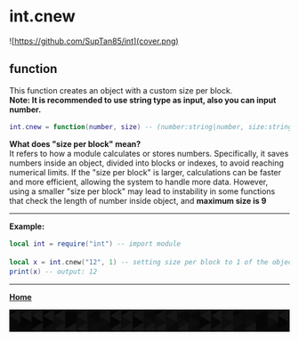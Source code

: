 # int.cnew

![https://github.com/SupTan85/int](cover.png)

## function

This function creates an object with a custom size per block.\
**Note: It is recommended to use string type as input, also you can input number.**

```lua
int.cnew = function(number, size) -- (number:string|number, size:string|number) For setting a size per block. **BLOCK SIZE SHOULD BE SAME WHEN CALCULATE**
```

**What does "size per block" mean?**\
It refers to how a module calculates or stores numbers. Specifically, it saves numbers inside an object, divided into blocks or indexes, to avoid reaching numerical limits. If the "size per block" is larger, calculations can be faster and more efficient, allowing the system to handle more data. However, using a smaller "size per block" may lead to instability in some functions that check the length of number inside object, and **maximum size is 9**

---

**Example:**

```lua
local int = require("int") -- import module

local x = int.cnew("12", 1) -- setting size per block to 1 of the object
print(x) -- output: 12
```

---

[**Home**](../README.md#function--methods)

![end](image-d.png)
